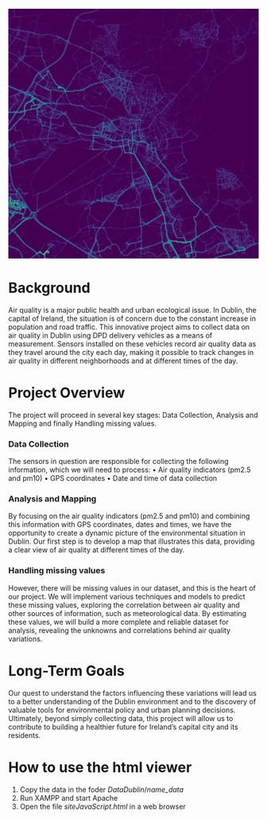 ![Texte alternatif](PythonCode\output\Figure_1r.png)

# Background
Air quality is a major public health and urban ecological issue. In Dublin, the capital of Ireland, the
situation is of concern due to the constant increase in population and road traffic. This innovative
project aims to collect data on air quality in Dublin using DPD delivery vehicles as a means of
measurement. Sensors installed on these vehicles record air quality data as they travel around the city
each day, making it possible to track changes in air quality in different neighborhoods and at different
times of the day.
# Project Overview
The project will proceed in several key stages: Data Collection, Analysis and Mapping and finally
Handling missing values.
### Data Collection
The sensors in question are responsible for collecting the following information, which we will need to
process:
• Air quality indicators (pm2.5 and pm10)
• GPS coordinates
• Date and time of data collection
### Analysis and Mapping
By focusing on the air quality indicators (pm2.5 and pm10) and combining this information with GPS
coordinates, dates and times, we have the opportunity to create a dynamic picture of the environmental
situation in Dublin. Our first step is to develop a map that illustrates this data, providing a clear view
of air quality at different times of the day.
### Handling missing values
However, there will be missing values in our dataset, and this is the heart of our project. We will
implement various techniques and models to predict these missing values, exploring the correlation
between air quality and other sources of information, such as meteorological data. By estimating these
values, we will build a more complete and reliable dataset for analysis, revealing the unknowns and
correlations behind air quality variations.
# Long-Term Goals
Our quest to understand the factors influencing these variations will lead us to a better understanding
of the Dublin environment and to the discovery of valuable tools for environmental policy and urban
planning decisions. Ultimately, beyond simply collecting data, this project will allow us to contribute
to building a healthier future for Ireland’s capital city and its residents.


# How to use the html viewer

1. Copy the data in the foder *DataDublin*/*name_data*
2. Run XAMPP and start Apache
3. Open the file *siteJavaScript.html* in a web browser